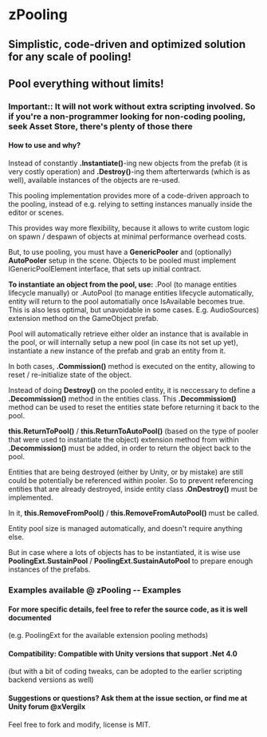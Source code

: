 #                             zPooling

## Simplistic, code-driven and optimized solution for any scale of pooling! 
## Pool everything without limits!

### Important:: It will not work without extra scripting involved. So if you're a non-programmer looking for non-coding pooling, seek Asset Store, there's plenty of those there

#### How to use and why?
Instead of constantly **.Instantiate()**-ing new objects from the prefab (it is very costly operation) and 
**.Destroy()**-ing them afterterwards (which is as well), available instances of the objects are re-used.
   
This pooling implementation provides more of a code-driven approach to the pooling, instead of e.g. 
relying to setting instances manually inside the editor or scenes. 
   
This provides way more flexibility, because it allows to write custom logic on spawn / despawn of objects at minimal performance overhead costs.

But, to use pooling, you must have a **GenericPooler** and (optionally) **AutoPooler** setup in the scene.
Objects to be pooled must implement IGenericPoolElement interface, that sets up initial contract.
          
**To instantiate an object from the pool, use:**
  .Pool<T> (to manage entities lifecycle manually) or .AutoPool<T> (to manage entities lifecycle automatically, entity will return to the pool automatially once IsAvailable becomes true. This is also less optimal, but unavoidable in some cases. E.g. AudioSources) extension method on the GameObject prefab. 

Pool will automatically retrieve either older an instance that is available in the pool, or will internally setup a new pool 
(in case its not set up yet), instantiate a new instance of the prefab and grab an entity from it.

In both cases, **.Commission()** method is executed on the entity, allowing to reset / re-initialize state of the object.
       
Instead of doing **Destroy()** on the pooled entity, it is neccessary to define a **.Decommission()** method in the entities class. 
This **.Decommission()** method can be used to reset the entities state before returning it back to the pool. 

**this.ReturnToPool()** / **this.ReturnToAutoPool()** (based on the type of pooler that were used to instantiate the object) 
extension method from within **.Decommission()** must be added, in order to return the object back to the pool.

Entities that are being destroyed (either by Unity, or by mistake) are still could be potentially be referenced within pooler. 
So to prevent referencing entities that are already destroyed, inside entity class **.OnDestroy()** must be implemented. 

In it, **this.RemoveFromPool()** / **this.RemoveFromAutoPool()** must be called.

Entity pool size is managed automatically, and doesn't require anything else.

But in case where a lots of objects has to be instantiated, it is wise use **PoolingExt.SustainPool** / **PoolingExt.SustainAutoPool**
to prepare enough instances of the prefabs.

### Examples available @ zPooling -- Examples

#### For more specific details, feel free to refer the source code, as it is well documented 
(e.g. PoolingExt for the available extension pooling methods)
		
	
#### Compatibility: Compatible with Unity versions that support .Net 4.0
(but with a bit of coding tweaks, can be adopted to the earlier scripting backend versions as well)


#### Suggestions or questions? Ask them at the issue section, or find me at Unity forum @xVergilx
Feel free to fork and modify, license is MIT.
